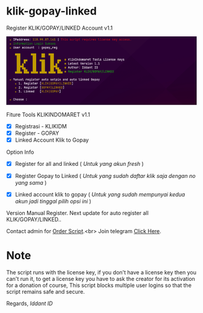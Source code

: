 # klik-gopay-linked
Register KLIK/GOPAY/LINKED Account v1.1

<center><img src="klikreg.png" alt="tools"></center>

Fiture Tools KLIKINDOMARET v1.1 
- [x] Registrasi - KLIKIDM
- [x] Register - GOPAY
- [x] Linked Account Klik to Gopay

Option Info
- [x] Register for all and linked ( *Untuk yang akun fresh* )
- [x] Register Gopay to Linked ( *Untuk yang sudah daftar klik saja dengan no yang sama* )
- [x] Linked account klik to gopay ( *Untuk yang sudah mempunyai kedua akun jadi tinggal pilih opsi ini* )


Version Manual Register.
Next update for auto register all KLIK/GOPAY/LINKED..

Contact admin for [Order Script](https://api.whatsapp.com/send?phone=62895375136311&text=Hai%2C%20Iddant%20ID%0AOrder%20script%20KLIKIDM%20V1.1%20dong.).<br>
Join telegram [Click Here](https://t.me/info_ladang_ngopi).<br>



# Note
The script runs with the license key,
if you don't have a license key then you can't run it,
to get a license key you have to ask the creator for its activation for a donation of course,
This script blocks multiple user logins so that the script remains safe and secure.

Regards,
*Iddant ID*
